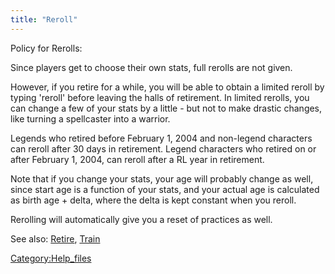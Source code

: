 ```yaml
---
title: "Reroll"
---
```


Policy for Rerolls:

Since players get to choose their own stats, full rerolls are not given.

However, if you retire for a while, you will be able to obtain a limited
reroll by typing 'reroll' before leaving the halls of retirement. In
limited rerolls, you can change a few of your stats by a little - but
not to make drastic changes, like turning a spellcaster into a warrior.

Legends who retired before February 1, 2004 and non-legend characters
can reroll after 30 days in retirement. Legend characters who retired on
or after February 1, 2004, can reroll after a RL year in retirement.

Note that if you change your stats, your age will probably change as
well, since start age is a function of your stats, and your actual age
is calculated as birth age + delta, where the delta is kept constant
when you reroll.

Rerolling will automatically give you a reset of practices as well.

See also: [Retire](Retire "wikilink"), [Train](Train "wikilink")

[Category:Help_files](Category:Help_files "wikilink")